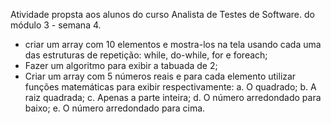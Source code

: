 Atividade propsta aos alunos do curso Analista de Testes de Software.
do módulo 3 - semana 4.

- criar um array com 10 elementos e mostra-los na tela usando cada uma das estruturas de repetição: while, do-while, for e foreach;
- Fazer um algoritmo para exibir a tabuada de 2;
- Criar um array com 5 números reais e para cada elemento utilizar funções matemáticas para exibir respectivamente:
    a. O quadrado;
    b. A raiz quadrada;
    c. Apenas a parte inteira;
    d. O número arredondado para baixo;
    e. O número arredondado para cima.

